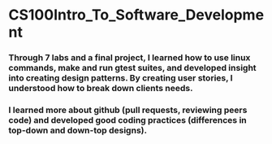 # CS100Intro_To_Software_Development
### Through 7 labs and a final project, I learned how to use linux commands, make and run gtest suites, and developed insight into creating design patterns. By creating user stories, I understood how to break down clients needs.
### I learned more about github (pull requests, reviewing peers code) and developed good coding practices (differences in top-down and down-top designs).
